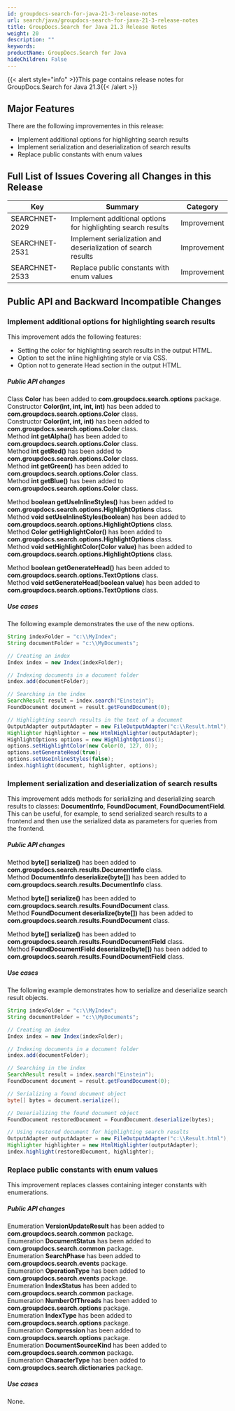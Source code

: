 ```yaml
---
id: groupdocs-search-for-java-21-3-release-notes
url: search/java/groupdocs-search-for-java-21-3-release-notes
title: GroupDocs.Search for Java 21.3 Release Notes
weight: 20
description: ""
keywords: 
productName: GroupDocs.Search for Java
hideChildren: False
---
```

{{< alert style="info" >}}This page contains release notes for GroupDocs.Search for Java 21.3{{< /alert >}}

## Major Features

There are the following improvementes in this release:

- Implement additional options for highlighting search results
- Implement serialization and deserialization of search results
- Replace public constants with enum values

## Full List of Issues Covering all Changes in this Release

| Key | Summary | Category |
| --- | --- | --- |
| SEARCHNET-2029 | Implement additional options for highlighting search results | Improvement |
| SEARCHNET-2531 | Implement serialization and deserialization of search results | Improvement |
| SEARCHNET-2533 | Replace public constants with enum values | Improvement |

## Public API and Backward Incompatible Changes

### Implement additional options for highlighting search results

This improvement adds the following features:
- Setting the color for highlighting search results in the output HTML.
- Option to set the inline highlighting style or via CSS.
- Option not to generate Head section in the output HTML.

##### Public API changes

Class **Color** has been added to **com.groupdocs.search.options** package.  
Constructor **Color(int, int, int, int)** has been added to **com.groupdocs.search.options.Color** class.  
Constructor **Color(int, int, int)** has been added to **com.groupdocs.search.options.Color** class.  
Method **int getAlpha()** has been added to **com.groupdocs.search.options.Color** class.  
Method **int getRed()** has been added to **com.groupdocs.search.options.Color** class.  
Method **int getGreen()** has been added to **com.groupdocs.search.options.Color** class.  
Method **int getBlue()** has been added to **com.groupdocs.search.options.Color** class.

Method **boolean getUseInlineStyles()** has been added to **com.groupdocs.search.options.HighlightOptions** class.  
Method **void setUseInlineStyles(boolean)** has been added to **com.groupdocs.search.options.HighlightOptions** class.  
Method **Color getHighlightColor()** has been added to **com.groupdocs.search.options.HighlightOptions** class.  
Method **void setHighlightColor(Color value)** has been added to **com.groupdocs.search.options.HighlightOptions** class.

Method **boolean getGenerateHead()** has been added to **com.groupdocs.search.options.TextOptions** class.  
Method **void setGenerateHead(boolean value)** has been added to **com.groupdocs.search.options.TextOptions** class.

##### Use cases

The following example demonstrates the use of the new options.

```java
String indexFolder = "c:\\MyIndex";
String documentFolder = "c:\\MyDocuments";

// Creating an index
Index index = new Index(indexFolder);

// Indexing documents in a document folder
index.add(documentFolder);

// Searching in the index
SearchResult result = index.search("Einstein");
FoundDocument document = result.getFoundDocument(0);

// Highlighting search results in the text of a document
OutputAdapter outputAdapter = new FileOutputAdapter("c:\\Result.html");
Highlighter highlighter = new HtmlHighlighter(outputAdapter);
HighlightOptions options = new HighlightOptions();
options.setHighlightColor(new Color(0, 127, 0));
options.setGenerateHead(true);
options.setUseInlineStyles(false);
index.highlight(document, highlighter, options);
```

### Implement serialization and deserialization of search results

This improvement adds methods for serializing and deserializing search results to classes: **DocumentInfo**, **FoundDocument**, **FoundDocumentField**.
This can be useful, for example, to send serialized search results to a frontend and then use the serialized data as parameters for queries from the frontend.

##### Public API changes

Method **byte[] serialize()** has been added to **com.groupdocs.search.results.DocumentInfo** class.  
Method **DocumentInfo deserialize(byte[])** has been added to **com.groupdocs.search.results.DocumentInfo** class.

Method **byte[] serialize()** has been added to **com.groupdocs.search.results.FoundDocument** class.  
Method **FoundDocument deserialize(byte[])** has been added to **com.groupdocs.search.results.FoundDocument** class.

Method **byte[] serialize()** has been added to **com.groupdocs.search.results.FoundDocumentField** class.  
Method **FoundDocumentField deserialize(byte[])** has been added to **com.groupdocs.search.results.FoundDocumentField** class.

##### Use cases

The following example demonstrates how to serialize and deserialize search result objects.

```java
String indexFolder = "c:\\MyIndex";
String documentFolder = "c:\\MyDocuments";

// Creating an index
Index index = new Index(indexFolder);

// Indexing documents in a document folder
index.add(documentFolder);

// Searching in the index
SearchResult result = index.search("Einstein");
FoundDocument document = result.getFoundDocument(0);

// Serializing a found document object
byte[] bytes = document.serialize();

// Deserializing the found document object
FoundDocument restoredDocument = FoundDocument.deserialize(bytes);

// Using restored document for highlighting search results
OutputAdapter outputAdapter = new FileOutputAdapter("c:\\Result.html");
Highlighter highlighter = new HtmlHighlighter(outputAdapter);
index.highlight(restoredDocument, highlighter);
```

### Replace public constants with enum values

This improvement replaces classes containing integer constants with enumerations.

##### Public API changes

Enumeration **VersionUpdateResult** has been added to **com.groupdocs.search.common** package.  
Enumeration **DocumentStatus** has been added to **com.groupdocs.search.common** package.  
Enumeration **SearchPhase** has been added to **com.groupdocs.search.events** package.  
Enumeration **OperationType** has been added to **com.groupdocs.search.events** package.  
Enumeration **IndexStatus** has been added to **com.groupdocs.search.common** package.  
Enumeration **NumberOfThreads** has been added to **com.groupdocs.search.options** package.  
Enumeration **IndexType** has been added to **com.groupdocs.search.options** package.  
Enumeration **Compression** has been added to **com.groupdocs.search.options** package.  
Enumeration **DocumentSourceKind** has been added to **com.groupdocs.search.common** package.  
Enumeration **CharacterType** has been added to **com.groupdocs.search.dictionaries** package.

##### Use cases

None.
